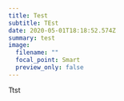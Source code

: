 ```yaml
---
title: Test
subtitle: TEst
date: 2020-05-01T18:18:52.574Z
summary: test
image:
  filename: ""
  focal_point: Smart
  preview_only: false
---
```

Ttst